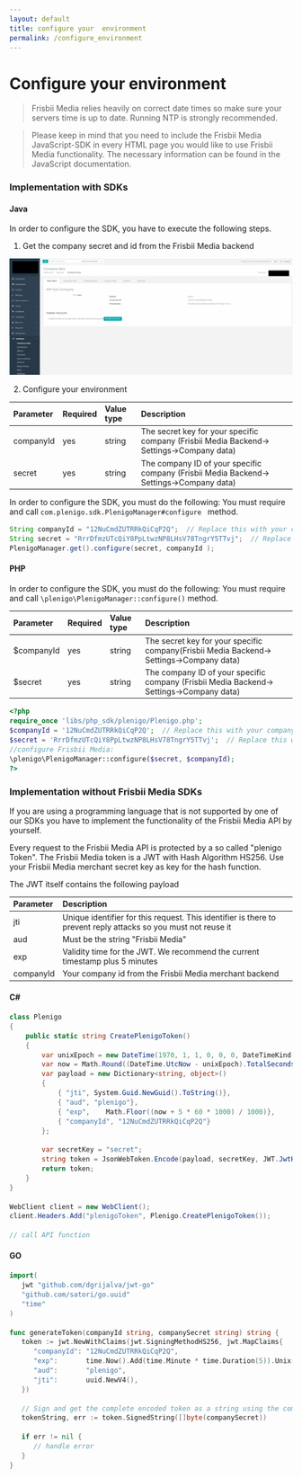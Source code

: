 ```yaml
---
layout: default
title: configure your  environment
permalink: /configure_environment
---
```


# Configure your environment 

> Frisbii Media relies heavily on correct date times so make sure your servers time is up to date. Running NTP is strongly recommended.

> Please keep in mind that you need to include the Frisbii Media JavaScript-SDK in every HTML page you would like to use Frisbii Media functionality. The necessary information can be found in the JavaScript documentation.

### Implementation with SDKs

#### Java

In order to configure the SDK, you have to execute the following steps.

1. Get the company secret and id from the Frisbii Media backend

![Company data](/assets/images/ci/company_data.png)

2. Configure your environment 


|Parameter|Required|Value type|Description|
|:--------|:-------|:---------|:----------|
| companyId     | yes     | string         | The secret key for your specific company (Frisbii Media Backend-> Settings->Company data) |
| secret     | yes     | string         | The company ID of your specific company (Frisbii Media Backend-> Settings->Company data) |

In order to configure the SDK, you must do the following: You must require and call `com.plenigo.sdk.PlenigoManager#configure ` method.

```java
String companyId = "12NuCmdZUTRRkQiCqP2Q";  // Replace this with your company id from the Frisbii Media backend. 
String secret = "RrrDfmzUTcQiY8PpLtwzNP8LHsV78TngrY5TTvj";  // Replace this with your secret from the Frisbii Media backend. 
PlenigoManager.get().configure(secret, companyId );
```
#### PHP

In order to configure the SDK, you must do the following: You must require and call `\plenigo\PlenigoManager::configure()` method.


|Parameter|Required|Value type|Description|
|:--------|:-------|:---------|:----------|
| $companyId     | yes     | string         | The secret key for your specific company(Frisbii Media Backend-> Settings->Company data) |
| $secret     | yes     | string         |  The company ID of your specific company (Frisbii Media Backend-> Settings->Company data) |

```php
<?php
require_once 'libs/php_sdk/plenigo/Plenigo.php';
$companyId = '12NuCmdZUTRRkQiCqP2Q';  // Replace this with your company id from the Frisbii Media backend. 
$secret = 'RrrDfmzUTcQiY8PpLtwzNP8LHsV78TngrY5TTvj';  // Replace this with your secret from the Frisbii Media backend. 
//configure Frisbii Media:
\plenigo\PlenigoManager::configure($secret, $companyId);
?>
```

### Implementation without Frisbii Media SDKs

If you are using a programming language that is not supported by one of our SDKs you have to implement the functionality of the Frisbii Media API by yourself.

Every request to the Frisbii Media API is protected by a so called "plenigo Token". The Frisbii Media token is a JWT with Hash Algorithm HS256. Use your Frisbii Media merchant
secret key as key for the hash function.

The JWT itself contains the following payload

|Parameter|Description|
|:--------|:----------|
|jti|Unique identifier for this request. This identifier is there to prevent reply attacks so you must not reuse it|
|aud|Must be the string "Frisbii Media"|
|exp|Validity time for the JWT. We recommend the current timestamp plus 5 minutes|
|companyId|Your company id from the Frisbii Media merchant backend|


#### C#

```c#
class Plenigo 
{ 
    public static string CreatePlenigoToken()
    {
        var unixEpoch = new DateTime(1970, 1, 1, 0, 0, 0, DateTimeKind.Utc);
        var now = Math.Round((DateTime.UtcNow - unixEpoch).TotalSeconds);
        var payload = new Dictionary<string, object>()
        {
            { "jti", System.Guid.NewGuid().ToString()},
            { "aud", "plenigo"},
            { "exp",    Math.Floor((now + 5 * 60 * 1000) / 1000)},
            { "companyId", "12NuCmdZUTRRkQiCqP2Q"}
        };
    
        var secretKey = "secret";
        string token = JsonWebToken.Encode(payload, secretKey, JWT.JwtHashAlgorithm.HS256);
        return token;
    }
}

WebClient client = new WebClient();
client.Headers.Add("plenigoToken", Plenigo.CreatePlenigoToken());

// call API function
```
#### GO

```go
import(
   jwt "github.com/dgrijalva/jwt-go"
   "github.com/satori/go.uuid"
   "time"
)

func generateToken(companyId string, companySecret string) string {
   token := jwt.NewWithClaims(jwt.SigningMethodHS256, jwt.MapClaims{
      "companyId": "12NuCmdZUTRRkQiCqP2Q",
      "exp":       time.Now().Add(time.Minute * time.Duration(5)).Unix(),
      "aud":       "plenigo",
      "jti":       uuid.NewV4(),
   })
   
   // Sign and get the complete encoded token as a string using the company secret
   tokenString, err := token.SignedString([]byte(companySecret))

   if err != nil {
      // handle error
   }
}
```




